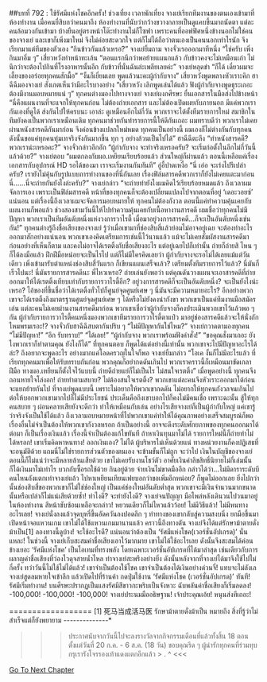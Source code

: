 ##บทที่ 792 : ใช้รัศมีแห่งโชคอีกครั้ง!
ช่วงเที่ยง
เวลาพักเที่ยง จางเย่เรียกทีมงานของตนเองเข้ามาที่ห้องทำงาน เมื่อคนยี่สิบกว่าคนมาถึง ห้องทำงานที่นับว่ากว้างขวางกลายเป็นดูแคบขึ้นมาถนัดตา แต่ละคนล้อมวงกันเข้ามา บ้างยืนอยู่ตรงหน้าโต๊ะทำงานไม่ก็โซฟา เพราะคนที่ออฟฟิศหนึ่งข้างนอกไม่ใช่คนของจางเย่ และเขาก็เพิ่งมาใหม่ จึงไม่ค่อยสะดวกใจ แต่ก็ไม่ได้ถือว่าตนเองเป็นคนนอกเท่าไรนัก จึงเรียกมาแต่ทีมของตัวเอง
“กินข้าวกันแล้วเหรอ?” จางเย่ยิ้มถาม
จางจั่วเรอออกมาทีหนึ่ง “ใช่ครับ เพิ่งกินมาอิ่ม ๆ”
เสี่ยวหวังทำหน้าทะเล้น “ตอนแรกนึกว่าพอย้ายแผนกแล้ว กับข้าวคงจะไม่เหมือนเก่า ไม่นึกว่าจะต้องไปกินที่โรงอาหารนั้นอีก กับข้าวที่นั่นฉันล่ะเพลียเลยค่ะ”
จางเย่หลุดขำ “ก็ได้ เดี๋ยวผมจะเลี้ยงของอร่อยทุกคนสักมื้อ”
“งั้นก็เยี่ยมเลย พูดแล้วนะคะผู้กำกับจาง” เสี่ยวหวังพูดพลางหัวเราะคิก
ฮาฉีฉีมองจางเย่ สังเกตเห็นว่ามีอะไรบางอย่าง “เสี่ยวหวัง เลิกพูดเล่นได้แล้ว ฟังผู้กำกับจางพูดธุระเถอะ ต้องมีงานมอบหมายแน่ ๆ”
ทุกคนต่างมองไปทางจางเย่
จางเย่ผงกศีรษะ ยื่นเอกสารในมือส่งไปข้างหน้า “นี่คือแผนงานที่จะแจกให้ทุกคนก่อน ไม่ต้องถ่ายเอกสาร และไม่ต้องเปิดเผยกับภายนอก มีแค่พวกเรากันเองที่ดูได้ ส่งกันไปให้ครบนะ เอาล่ะ ดูเหมือนอีกไม่กี่วัน พวกเราจะได้ตั้งทีมรายการใหม่ สมาชิกในทีมยังคงเป็นพวกเราเหมือนเดิม ทุกคนมาช่วยกันทำรายการนี้ให้ดีกันเถอะ ผมทราบดีว่า พวกเราไม่เคยผ่านหนังสารคดีกันมาก่อน จึงค่อนข้างแปลกใหม่หมด ทุกคนเป็นอย่างนี้ ผมเองก็ไม่ต่างกันกับทุกคน ดังนั้นขอแค่ทุกคนทุ่มเทจริงจังกันมากขึ้น ทุก ๆ อย่างล้วนเป็นไปได้”
ฮาฉีฉีตะลึง “ทำหนังสารคดี? พวกเราน่ะเหรอคะ?”
จางจั่วกล่าวอึกอัก “ผู้กำกับจาง จะทำจริงเหรอครับ? จะเริ่มก่อตั้งในอีกไม่กี่วันนี้แล้วด้วย?”
จางเย่ตอบ “ผมตกลงกับผอ.เหยียนเรียบร้อยแล้ว ส่วนใหญ่ก็ผ่านแล้ว ตอนนี้เหลือแค่เรื่องเอกสารกับอุปกรณ์ HD รอได้ของมา เราจะเริ่มงานกันทันที”
อู่อี้ปาดเหงื่อ “นี่ เอ่อ จะเร่งไปรึเปล่าครับ? เรายังไม่คุ้นกับรูปแบบการทำงานของที่นี่กันเลย เรื่องฟิล์มสารคดีพวกเราก็ยังไม่เคยแตะมาก่อน นี่…...นี่จะถ่ายกันยังไงล่ะครับ?”
จางเย่กล่าว “จะถ่ายทำยังไงผมคิดไว้เรียบร้อยหมดแล้ว ถึงเวลาผมจัดการเอง เพราะเป็นฟิล์มสารคดี หน้าที่ของทุกคนก็จะต้องเปลี่ยนแปลงไปจากตอนที่อยู่ ‘เดอะวอยซ์’ แน่นอน แต่เรื่องนี้ถึงเวลาผมจะจัดการมอบหมายให้ ทุกคนไม่ต้องกังวล ตอนนี้แค่ทำความคุ้นเคยกับแผนงานก็พอแล้ว ช่วงสองสามวันนี้ให้ไปทำความคุ้นเคยกับเนื้อหางานสารคดี ผมเชื่อว่าทุกคนไม่มีปัญหา พวกเราเป็นทีมอันดับหนึ่งแห่งวงการวาไรตี้ เมื่อมาอยู่วงการสารคดี…ก็จะเป็นอันดับหนึ่งเช่นกัน!”
ทุกคนต่างรู้ถึงชื่อเสียงของจางเย่ รู้ว่าเมื่อเขามาที่ช่องสิบสี่แล้วย่อมไม่อาจอยู่เฉย จะต้องทำอะไรออกมาสักอย่างแน่นอน พวกเขาเองคิดเตรียมการเช่นนี้ไว้นานแล้ว แม้จะไม่เคยสัมผัสงานสารคดีมาก่อนอย่างที่เห็นก็ตาม และคงไม่อาจได้เรตติ้งกับชื่อเสียงอะไร แต่อยู่เฉยไปก็เท่านั้น ถ่ายก็ถ่ายสิ ไหน ๆ ก็ได้ลงมือแล้ว ฝึกฝีมือหน่อยจะเป็นไรไป แต่ก็ไม่มีใครคิดเลยว่า ผู้กำกับจางจะรอไม่ได้เลยแม้แต่วันเดียว เพิ่งเข้ามารับตำแหน่งช่องสิบสี่วันแรก ก็เขียนแผนเสร็จแล้ว? เตรียมตั้งทีมรายการไว้แล้ว?
นี่มันก็เร็วไปนะ!
นี่มันรายการสารคดีนะ พี่ไหวเหรอ?
ถ่ายเล่นยังพอว่า แต่คุณดันวางแผนจะเอาสารคดีที่ถ่ายออกมาให้ได้เรตติ้งเทียบเท่ากับรายการวาไรตี้อีก? อยู่วงการสารคดีก็จะเป็นอันดับหนึ่ง? จะเป็นยังไงน่ะเหรอ? ไอ้ของที่ขึ้นชื่อว่าได้เรตติ้งทั่วไปก็ศูนย์จุดศูนย์เศษ ๆ นี่มันจะมีความหมายอะไร? อีกอย่างพวกเขาจะได้เรตติ้งถึงมาตรฐานศูนย์จุดศูนย์เศษ ๆ ได้หรือไม่ยังคงน่ากังขา พวกเขาเป็นแค่ทีมงานมือสมัครเล่น แต่ละคนไม่เคยผ่านงานสารคดีมาก่อน พวกเขาเชื่อว่าผู้กำกับจางก็คงประเมินพวกเขาไว้แล้วพอ ๆ กัน ผู้กำกับรายการวาไรตี้คนหนึ่งมองพวกเขาทีมรายการวาไรตี้ตาแป๋ว มาอยู่ช่องสารคดีแล้วจะให้นั่งถักไหมพรมเรอะ!?
จางจั่วกับฮาฉีฉีสบตากันปริบ ๆ
“ไม่มีปัญหากันใช่ไหม?” จางเย่กวาดตามองทุกคน
“ไม่มีปัญหา!”
“อึก รับทราบ!”
“ได้เลย!”
“ผู้กำกับจาง พวกเราพร้อมฟังคำสั่ง!”
“ขอคุณสั่งมาเถอะ ยังไงพวกเราก็ทำตามคุณ ยังไงก็ได้”
ที่ทุกคนตอบ ก็พูดได้แต่อย่างนี้เท่านั้น พวกเขาจะไปมีปัญหาอะไรได้ล่ะ? ถึงอยากจะพูดอะไร อย่างมากแค่โอดครวญในใจก็พอ
จางเย่ยิ้มกล่าว “โอเค งั้นก็ไม่มีอะไรแล้ว ที่เรียกทุกคนมาเพื่อให้รับทราบกันก่อน พวกคุณก็อย่ากดดันเกินไป พวกเราคราวนี้ก็เหมือนมาขัดเกลาฝีมือ ทางผอ.เหยียนก็ตั้งใจไว้แบบนี้ ถ่ายดีถ่ายแย่ก็ไม่เป็นไร ไม่สนใจเรตติ้ง”
เมื่อพูดอย่างนี้ ทุกคนจึงถอนหายใจโล่งอก!
ถ่ายทำตามสบาย?
ไม่ต้องสนใจเรตติ้ง?
พวกเขาแต่ละคนจึงหัวเราะออกมาได้ก่อนจะแยกย้ายกันไป
ที่จางเย่พูดแบบนี้ เพราะไม่อยากให้พวกเขากดดัน ไม่อยากให้ทุกคนกังวลจนเกินไป ต่อให้บอกพวกเขามากไปก็ไม่มีประโยชน์ ประเด็นคือถึงเขาบอกไปก็คงไม่มีคนเชื่อ เพราะฉะนั้น สู้ให้ทุกคนสบาย ๆ ผ่อนคลายเสียยังจะดีกว่า ทำให้เหมือนกับเล่น อย่างไรเสียจางเย่ก็เป็นผู้กำกับใหญ่ แค่เขารู้ว่าจริงจังเป็นใช้ได้แล้ว ถึงเวลามอบหมายหน้าที่ไปพวกเขาแค่ทำให้ได้คุณภาพอย่างเสร็จสมบูรณ์ก็พอ เรื่องอื่นไม่จำเป็นต้องให้พวกเขากังวลหรอก ถ้าเป็นอย่างนี้ อาจจะดึงระดับศักยภาพของทุกคนออกมาได้
ต่อมา ก็เป็นเรื่องเงินแล้ว เรื่องนี้จำเป็นต้องแก้ไขทันที ถ้าหาเงินทุนมาไม่ได้ รายการใหม่นี้ก็ถ่ายทำไม่ได้หรอก!
เขาเริ่มคิดหาหนทาง!
ออกเงินเอง? ไม่ได้ ผู้บริหารไม่เห็นด้วยแน่ ทางหน่วยงานก็คงปฏิเสธที่จะอนุมัติด้วย แถมนี่ไม่ใช่รายการส่วนตัวของตนเอง จะข้ามขั้นก็ไม่ถูก จะว่าไป เงินในบัญชีของจางเย่ตอนนี้ก็ไม่แน่ว่าจะมีหลายล้านเสียด้วย เขาไม่เคยรับงานโชว์ตัว อาศัยเงินค่าลิขสิทธิ์นิยายไม่กี่เล่มนั้นก็ได้เงินมาไม่เท่าไร บวกกับซื้อรถใช้ด้วย กินอยู่ด้วย จ่ายเงินไม่ขาดมืออีก กล่าวได้ว่า...ไม่มีดาราระดับบีคนไหนถังแตกเท่าจางเย่แล้ว
ไปหาเหยียนเทียนเฟยบอกว่าขอเพิ่มอีกหน่อย? ก็พูดไม่ออกเลย ยิ่งไปกว่านั้นช่องสิบสี่ของพวกเขาก็ไม่ใช่ช่องใหญ่ เป็นแค่ช่องใหม่อันดับต่ำสุด พวกเขาจะมีเงินจำนวนมากขนาดนั้นหรือเปล่าก็ไม่แน่เสียด้วยซ้ำ!
ทำไงดี?
จะทำยังไงดี?
จางเย่จนปัญญา มือไพล่หลังเดินวนไปวนมาอยู่ในห้องทำงาน สีหน้าซับซ้อนเหลือจะกล่าว!
หยวนเดียวก็ไม่ไหวแล้วว้อย!
ไม่มีวิธีแล้ว! ไม่มีหนทางอะไรเลย!
จางเย่นั่งลงแล้วจุดบุหรี่ขึ้นอัดควันลงปอดลึก ๆ ท่าทางของเขากลับสู่ความสงบนิ่ง ยกมือขึ้นมา เปิดหน้าจอแหวนเกม เขาไม่ได้ใช้แหวนเกมมานานแล้ว คราวนี้ถึงทางตัน จางเย่จึงได้แต่รักษาม้าตายดั่งม้าเป็น[1] ลองทางนี้ดูบ้าง!
จะใช้อะไรดี?
แน่นอนว่าต้องเป็น ‘รัศมีแห่งโชค(เวอร์ชั่นอัปเกรด)’ นั่นแหละ!
ในช่วงนี้ จางเย่เก็บสะสมค่าชื่อเสียงเอาไว้มากมาย เขาไม่ได้ใช้อะไรเลย ดังนั้นจึงสะสมได้ค่อนข้างเยอะ ‘รัศมีแห่งโชค’ เป็นไอเทมที่ทรงพลัง โดยเฉพาะเวอร์ชั่นอัปเกรดที่ได้มาล่าสุด เช่นเดียวกับการผลาญค่าชื่อเสียงที่ว่องไวดุจสายน้ำไหล ทำจางเย่สะพรึงอย่างยิ่ง ดังนั้นหลังจากที่จางเย่ได้มาจึงใช้ไปไม่กี่ครั้ง ทว่าวันนี้ไม่ใช้ไม่ได้แล้ว!
เขาจำเป็นต้องใช้โชค เขาจำเป็นต้องได้เงินอย่างด่วนจี๋!
แทบจะไม่ลังเล จางเย่สูดลมหายใจเข้าลึก แล้วเปิดไปที่ร้านค้า กดปุ่มใช้งาน ‘รัศมีแห่งโชค (เวอร์ชั่นอัปเกรด)’ ทันที!
รัศมีเริ่มทำงาน!
บนศีรษะปรากฏเป็นแสงรัศมีสีขาวกะพริบเป็นจังหวะ ฉับพลันค่าชื่อเสียงก็เริ่มลดลง!
-100,000!
-100,000!
-100,000!
จางเย่ประนมมืออธิษฐาน!
เจ้าประคุณเอ้ย!
หนุนส่งทีเถอะ!


==================
[1] 死马当成活马医 รักษาม้าตายดั่งม้าเป็น หมายถึง สิ่งที่รู้ว่าไม่สำเร็จแต่ก็ยังพยายาม
*-*-*-*-*-*-*-*-*-*-*-*-*-*-*
>>> ประกาศนับจากวันนี้ไปจะลงรางวัลจากกิจกรรมเดือนที่แล้วทั้งสิ้น 18 ตอน ตั้งแต่วันที่ 20 ก.ค. - 6 ส.ค. (18 วัน) ขอบคุณรีด ๆ ผู้น่ารักทุกคนที่ร่วมทุบกรุเรารังโจรรองเท้าแดงแตกอีกแล้ว > . ^ <<<




[Go To Next Chapter]( ./93.md)